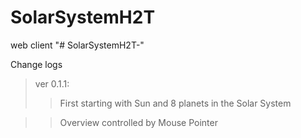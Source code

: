 # SolarSystemH2T
web client
"# SolarSystemH2T-"


Change logs

> ver 0.1.1:
  >>First starting with Sun and 8 planets in the Solar System
  
  >>Overview controlled by Mouse Pointer
  
